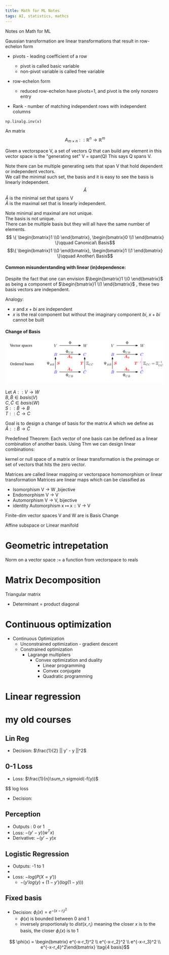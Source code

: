 ```yaml
---
title: Math for ML Notes
tags: AI, statistics, mathcs
---
```


Notes on Math for ML



Gaussian transformation are linear transformations that result in row-echelon form

* pivots - leading coefficient of a row
  * pivot is called basic variable 
  * non-pivot variable is called free variable

* row-echelon form
  * reduced row-echelon have pivots=1, and pivot is the only nonzero entry

* Rank - number of matching independent rows with independent columns

``` python
np.linalg.inv(x) 
```
   
An matrix $$ A_{m \times n} :: \mathbb{R}^{n} \rightarrow \mathbb{R}^{m} $$ 

Given a vectorspace V, a set of vectors Q that can build any element in this vector space is the "generating set"
V = span(Q)
This says Q spans V.

Note there can be multiple generating sets that span V that hold dependent or independent vectors.  
We call the minimal such set, the basis and it is easy to see the basis is linearly independent.  
$$\widetilde{A}$$ 
$\widetilde{A}$ is the minimal set that spans V  
$\widetilde{A}$ is the maximal set that is linearly independent.  
  
Note minimal and maximal are not unique.  
The basis is not unique.  
There can be multiple basis but they will all have the same number of elements.  
$$ \{ \begin{bmatrix}1 \\0 \end{bmatrix}, \begin{bmatrix}0 \\1 \end{bmatrix} \}\qquad Canonical\ Basis$$
$$\{ \begin{bmatrix}1 \\0 \end{bmatrix}, \begin{bmatrix}1 \\1 \end{bmatrix} \}\qquad Another\ Basis$$


#### Common misunderstanding with linear (in)dependence:  

Despite the fact that one can envision $\begin{bmatrix}1 \\0 \end{bmatrix}$ as being a component of $\begin{bmatrix}1 \\1 \end{bmatrix}$ , these two basis vectors are independent.  

Analogy: 

* $x$ and $x + bi$ are independent 
* $x$ is the real component but without the imaginary component $bi$, $x + bi$ cannot be built 

#### Change of Basis
![](\images\mathML\basis.png)

  
Let $A :: V \rightarrow W$  
$B, \widetilde{B} \in basis(V)$  
$C, \widetilde{C} \in basis(W)$  
$S :: \widetilde{B} \rightarrow B$  
$T :: \widetilde{C} \rightarrow C$  

Goal is to design a change of basis for the matrix $A$ which we define as  
$\widetilde{A} :: \widetilde{B} \rightarrow \widetilde{C}$ 
  
Predefined Theorem: Each vector of one basis can be defined as a linear combination of another basis.
Using Thm we can design linear combinations:




kernel or null space of a matrix or linear transformation is the preimage or set of vectors that hits the zero vector.  


Matrices are called linear mapping or vectorspace homomorphism or linear transformation
Matrices are linear maps which can be classified as

* Isomorphism V → W ,bijective
* Endomorphism  V → V
* Automorphism V → V, bijective
* identity Automorphism x ↦ x :: V → V


Finite-dim vector spaces V and W are is
Basis Change


Affine subspace or Linear manifold

# Geometric intrepetation
Norm on a vector space := a function from vectorspace to reals

# Matrix Decomposition

Triangular matrix
 * Determinant = product diagonal

# Continuous optimization

* Continuous Optimization
  * Unconstrained optimization - gradient descent
  * Constrained optimization
    * Lagrange multipliers
      * Convex optimization and duality
        * Linear programming
        * Convex conjugate
        * Quadratic programming


# Linear regression


# my old courses

## Lin Reg

* Decision: $\frac{1}{2} || y' - y ||^2$

## 0-1 Loss

* Loss: $\frac{1}{n}\sum_n sigmoid(-f(y))$

$$ log loss

* Decision: 

## Perception

* Outputs : 0 or 1
* Loss: $-(y'-y)(w^Tx)$
* Derivative: $-(y'-y)x$

## Logistic Regression

* Outputs: -1 to 1 
* 
* Loss: $-log(P(X=y'))$
  * $-(y'log(y)+(1-y')(log(1-y)))$

## Fixed basis

* Decision: $\phi_i(x) = e^{-(x-r_i)^2}$
  * $\phi(x)$ is bounded between 0 and 1
  * inversely proportionaly to $dist(x,r_i)$ meaning the closer $x$ is to the basis, the closer $\phi_i(x)$ is to 1 

$$ \phi(x) = \begin{bmatrix} e^{-x-r_1}^2 \\ e^{-x-r_2}^2 \\ e^{-x-r_3}^2 \\ e^{-x-r_4}^2\end{bmatrix} \tag{4 basis}$$


